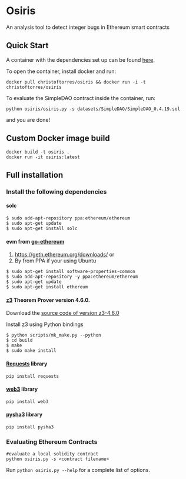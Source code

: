 Osiris
======

An analysis tool to detect integer bugs in Ethereum smart contracts

## Quick Start

A container with the dependencies set up can be found [here](https://hub.docker.com/r/christoftorres/osiris/).

To open the container, install docker and run:

```
docker pull christoftorres/osiris && docker run -i -t christoftorres/osiris
```

To evaluate the SimpleDAO contract inside the container, run:

```
python osiris/osiris.py -s datasets/SimpleDAO/SimpleDAO_0.4.19.sol
```

and you are done!

## Custom Docker image build

```
docker build -t osiris .
docker run -it osiris:latest
```

## Full installation

### Install the following dependencies
#### solc
```
$ sudo add-apt-repository ppa:ethereum/ethereum
$ sudo apt-get update
$ sudo apt-get install solc
```

#### evm from [go-ethereum](https://github.com/ethereum/go-ethereum)

1. https://geth.ethereum.org/downloads/ or
2. By from PPA if your using Ubuntu
```
$ sudo apt-get install software-properties-common
$ sudo add-apt-repository -y ppa:ethereum/ethereum
$ sudo apt-get update
$ sudo apt-get install ethereum
```

#### [z3](https://github.com/Z3Prover/z3/releases) Theorem Prover version 4.6.0.

Download the [source code of version z3-4.6.0](https://github.com/Z3Prover/z3/releases/tag/z3-4.6.0)

Install z3 using Python bindings

```
$ python scripts/mk_make.py --python
$ cd build
$ make
$ sudo make install
```

#### [Requests](https://github.com/kennethreitz/requests/) library

```
pip install requests
```

#### [web3](https://github.com/pipermerriam/web3.py) library

```
pip install web3
```

#### [pysha3](https://github.com/tiran/pysha3) library

```
pip install pysha3
```

### Evaluating Ethereum Contracts

```
#evaluate a local solidity contract
python osiris.py -s <contract filename>
```

Run ```python osiris.py --help``` for a complete list of options.
